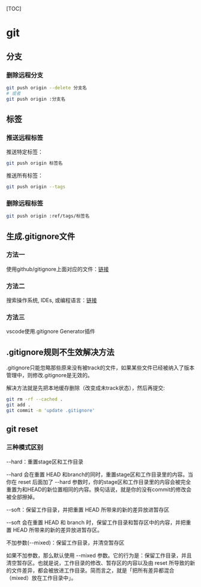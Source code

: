 [TOC]

# git



## 分支

### 删除远程分支

```bash
git push origin --delete 分支名
# 或者
git push origin :分支名
```



## 标签

### 推送远程标签

推送特定标签：

```bash
git push origin 标签名
```

推送所有标签：

```bash
git push origin --tags
```



### 删除远程标签

```bash
git push origin :ref/tags/标签名
```





## 生成.gitignore文件

### 方法一

使用github/gitignore上面对应的文件：[链接](https://github.com/github/gitignore)



### 方法二

搜索操作系统, IDEs, 或编程语言：[链接](https://www.toptal.com/developers/gitignore)



### 方法三

vscode使用.gitignore Generator插件



## .gitignore规则不生效解决方法

.gitignore只能忽略那些原来没有被track的文件，如果某些文件已经被纳入了版本管理中，则修改.gitignore是无效的。

解决方法就是先把本地缓存删除（改变成未track状态），然后再提交:

```bash
git rm -rf --cached .
git add .
git commit -m 'update .gitignore'
```



## git reset

### 三种模式区别

--hard：重置stage区和工作目录

--hard 会在重置 HEAD 和branch的同时，重置stage区和工作目录里的内容。当你在 reset 后面加了 --hard 参数时，你的stage区和工作目录里的内容会被完全重置为和HEAD的新位置相同的内容。换句话说，就是你的没有commit的修改会被全部擦掉。



--soft：保留工作目录，并把重置 HEAD 所带来的新的差异放进暂存区

--soft 会在重置 HEAD 和 branch 时，保留工作目录和暂存区中的内容，并把重置 HEAD 所带来的新的差异放进暂存区。



不加参数(--mixed)：保留工作目录，并清空暂存区

如果不加参数，那么默认使用 --mixed 参数。它的行为是：保留工作目录，并且清空暂存区。也就是说，工作目录的修改、暂存区的内容以及由 reset 所导致的新的文件差异，都会被放进工作目录。简而言之，就是「把所有差异都混合（mixed）放在工作目录中」。